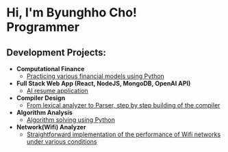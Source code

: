 <h1>Hi, I'm Byunghho Cho! <br/><a>Programmer</a> 
<h2>Development Projects:</h2>

- <b>Computational Finance</b>
  - [Practicing various financial models using Python](https://github.com/bycho-sbu/computational_finance)
- <b>Full Stack Web App (React, NodeJS, MongoDB, OpenAI API)</b>
  - [AI resume application](https://github.com/bycho-sbu/cse416_web_application)
- <b>Compiler Design</b>
  - [From lexical analyzer to Parser, step by step building of the compiler](https://github.com/bycho-sbu/Compiler_Design)
- <b>Algorithm Analysis</b>
  - [Algorithm solving using Python](https://github.com/bycho-sbu/Algorithm_Analysis)
- <b>Network(Wifi) Analyzer</b>
  - [Straightforward implementation of the performance of Wifi networks under various conditions](https://github.com/bycho-sbu/wifi_analyzer)
